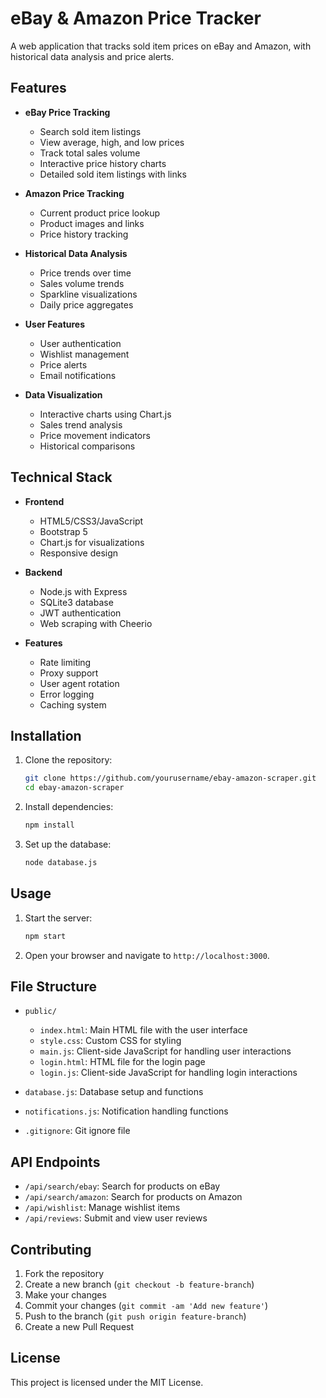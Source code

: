 # eBay & Amazon Price Tracker

A web application that tracks sold item prices on eBay and Amazon, with historical data analysis and price alerts.

## Features

- **eBay Price Tracking**
  - Search sold item listings
  - View average, high, and low prices
  - Track total sales volume
  - Interactive price history charts
  - Detailed sold item listings with links

- **Amazon Price Tracking**
  - Current product price lookup
  - Product images and links
  - Price history tracking

- **Historical Data Analysis**
  - Price trends over time
  - Sales volume trends
  - Sparkline visualizations
  - Daily price aggregates

- **User Features**
  - User authentication
  - Wishlist management
  - Price alerts
  - Email notifications

- **Data Visualization**
  - Interactive charts using Chart.js
  - Sales trend analysis
  - Price movement indicators
  - Historical comparisons

## Technical Stack

- **Frontend**
  - HTML5/CSS3/JavaScript
  - Bootstrap 5
  - Chart.js for visualizations
  - Responsive design

- **Backend**
  - Node.js with Express
  - SQLite3 database
  - JWT authentication
  - Web scraping with Cheerio

- **Features**
  - Rate limiting
  - Proxy support
  - User agent rotation
  - Error logging
  - Caching system

## Installation

1. Clone the repository:
   ```bash
   git clone https://github.com/yourusername/ebay-amazon-scraper.git
   cd ebay-amazon-scraper
   ```

2. Install dependencies:
   ```bash
   npm install
   ```

3. Set up the database:
   ```bash
   node database.js
   ```

## Usage

1. Start the server:
   ```bash
   npm start
   ```

2. Open your browser and navigate to `http://localhost:3000`.

## File Structure

- `public/`
  - `index.html`: Main HTML file with the user interface
  - `style.css`: Custom CSS for styling
  - `main.js`: Client-side JavaScript for handling user interactions
  - `login.html`: HTML file for the login page
  - `login.js`: Client-side JavaScript for handling login interactions

- `database.js`: Database setup and functions
- `notifications.js`: Notification handling functions
- `.gitignore`: Git ignore file

## API Endpoints

- `/api/search/ebay`: Search for products on eBay
- `/api/search/amazon`: Search for products on Amazon
- `/api/wishlist`: Manage wishlist items
- `/api/reviews`: Submit and view user reviews

## Contributing

1. Fork the repository
2. Create a new branch (`git checkout -b feature-branch`)
3. Make your changes
4. Commit your changes (`git commit -am 'Add new feature'`)
5. Push to the branch (`git push origin feature-branch`)
6. Create a new Pull Request

## License

This project is licensed under the MIT License.


